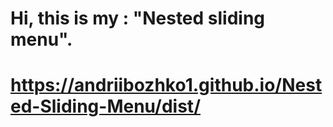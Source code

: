 # Hi, this is my : "Nested sliding menu".
# https://andriibozhko1.github.io/Nested-Sliding-Menu/dist/

